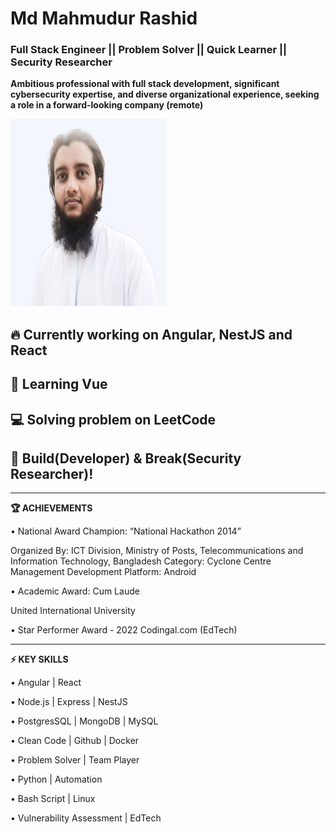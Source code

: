 <!--
**simply-mahmud/simply-mahmud** is a ✨ _special_ ✨ repository because its `README.md` (this file) appears on your GitHub profile.

Here are some ideas to get you started:

- 🔭 I’m currently working on ...
- 🌱 I’m currently learning ...
- 👯 I’m looking to collaborate on ...
- 🤔 I’m looking for help with ...
- 💬 Ask me about ...
- 📫 How to reach me: ...
- 😄 Pronouns: ...
- ⚡ Fun fact: ...
-->
# Md Mahmudur Rashid
### Full Stack Engineer || Problem Solver || Quick Learner || Security Researcher

**Ambitious professional with full stack development, significant cybersecurity expertise, and diverse organizational experience, seeking a role in a forward-looking company (remote)**

<img src="/mahmud-pic.png"  width="250" height="300">

## 🔥 Currently working on Angular, NestJS and React

## 🌱 Learning Vue

## 💻 Solving problem on LeetCode

## 💖 Build(Developer) & Break(Security Researcher)!
----------------------------------

**🏆 ACHIEVEMENTS**

•	National Award
Champion: “National Hackathon 2014”

Organized By: 
ICT Division, Ministry of Posts, Telecommunications and Information Technology, Bangladesh
Category: Cyclone Centre Management Development Platform: Android

•	Academic Award: Cum Laude

United International University

•	Star Performer Award - 2022
Codingal.com (EdTech)

----------------------------------

**⚡ KEY SKILLS**

•	Angular | React

•	Node.js | Express | NestJS

•	PostgresSQL | MongoDB | MySQL

•	Clean Code | Github | Docker

•	Problem Solver | Team Player

•	Python | Automation

•	Bash Script | Linux

•	Vulnerability Assessment | EdTech
